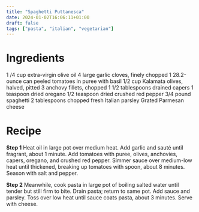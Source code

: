 ```yaml
---
title: "Spaghetti Puttanesca"
date: 2024-01-02T16:06:11+01:00
draft: false
tags: ["pasta", "italian", "vegetarian"]
---
```


# Ingredients

1 /4 cup extra-virgin olive oil
4 large garlic cloves, finely chopped
1 28.2-ounce can peeled tomatoes in puree with basil
1/2 cup Kalamata olives, halved, pitted
3 anchovy fillets, chopped
1 1/2 tablespoons drained capers
1 teaspoon dried oregano
1/2 teaspoon dried crushed red pepper
3/4 pound spaghetti
2 tablespoons chopped fresh Italian parsley
Grated Parmesan cheese

# Recipe

**Step 1**
Heat oil in large pot over medium heat. Add garlic and sauté until fragrant, about 1 minute. Add tomatoes with puree, olives, anchovies, capers, oregano, and crushed red pepper. Simmer sauce over medium-low heat until thickened, breaking up tomatoes with spoon, about 8 minutes. Season with salt and pepper.

**Step 2**
Meanwhile, cook pasta in large pot of boiling salted water until tender but still firm to bite. Drain pasta; return to same pot. Add sauce and parsley. Toss over low heat until sauce coats pasta, about 3 minutes. Serve with cheese.

